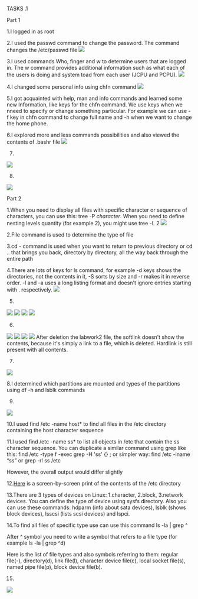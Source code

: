 TASKS .1


Part 1

1.I logged in as root

2.I used the passwd command to change the password. The command
changes the /etc/passwd file
<img src="screenshots/1.png">

3.I used commands Who, finger and w to determine users that are
logged in. The w command provides additional information such as what
each of the users is doing and system toad from each user (JCPU and
PCPU).
<img src="screenshots/2.png">

4.I changed some personal info using chfn command
<img src="screenshots/10.png">

5.I got acquainted with help, man and info commands and learned some new Information, like keys for the chfn command. We use keys when we nneed to specify or change something particular. For example we can use -f key in chfn command to change full name and -h when we want to change the home phone.

6.I explored more and less commands possibilities and also viewed the contents of .bashr file
<img src="screenshots/30.png">

7.
<img src="screenshots/36.png">

8.
<img src="screenshots/13.png">


Part 2

1.When you need to display all files with specific character or sequence of characters, you can use this: tree -P <i>character</i>.
When you need to define nesting levels quantity (for example 2), you might use tree -L 2
<img src="screenshots/31.png">

2.File command is used to determine the type of file

3.cd - command is used when you want to return to previous directory or cd .. that brings you back, directory by directory, all the way back through the entire path

4.There are lots of keys for ls command, for example -d keys shows the directories, not the contents in it, -S sorts by size and -r makes it in reverse order.
-l and -a uses a long listing format and doesn't ignore entries starting with . respectively.
<img src="screenshots/15.png">

5.
<img src="screenshots/33.png">
<img src="screenshots/32.png">
<img src="screenshots/17.png">
<img src="screenshots/19.png">

6.
<img src="screenshots/20.png">
<img src="screenshots/21.png">
<img src="screenshots/22.png">
<img src="screenshots/23.png">
After deletion the labwork2 file, the softlink doesn't show the contents, because it's simply a link to a file, which is deleted. Hardlink is still present with all contents.

7.
<img src="screenshots/25.png">

8.I determined which partitions are mounted and types of the partitions using df -h and lsblk commands

9.
<img src="screenshots/29.png">

10.I used find /etc -name host* to find all files in the /etc directory containing the 
host character sequence

11.I used find /etc -name ss* to list all objects in /etc that contain the ss character sequence. You can duplicate a similar command using grep like this: find /etc -type f -exec grep -H 'ss' {} \;
or simpler way: find /etc -iname “ss” or grep -rl ss /etc

However, the overall output would differ slightly

12.<a href="12.html">Here</a> is a screen-by-screen print of the contents of the /etc directory

13.There are 3 types of devices on Linux: 1.character, 2.block, 3.network devices. You can define the type of device using sysfs directory. Also you can use these commands: hdparm (info about sata devices), lsblk (shows block devices), lsscsi (lists scsi devices) and lspci.

14.To find all files of specific type use can use this command ls -la | grep ^

After ^ symbol you need to write a symbol that refers to a file type (for example ls -la | grep ^d)

Here is the list of file types and also symbols referring to them: regular file(-), directory(d), link file(l), character device file(c), local socket file(s), named pipe file(p), block device file(b).

15.
<img src="screenshots/24.png">




